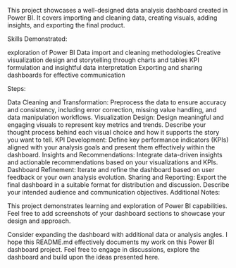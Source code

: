 This project showcases a well-designed data analysis dashboard created in Power BI. 
It covers importing and cleaning data, creating visuals, adding insights, and exporting the final product.

Skills Demonstrated:

exploration of Power BI
Data import and cleaning methodologies
Creative visualization design and storytelling through charts and tables
KPI formulation and insightful data interpretation
Exporting and sharing dashboards for effective communication

Steps:

Data Cleaning and Transformation: Preprocess the data to ensure accuracy and consistency, including error correction, missing value handling, and data manipulation workflows.
Visualization Design: Design meaningful and engaging visuals to represent key metrics and trends. Describe your thought process behind each visual choice and how it supports the story you want to tell.
KPI Development: Define key performance indicators (KPIs) aligned with your analysis goals and present them effectively within the dashboard.
Insights and Recommendations: Integrate data-driven insights and actionable recommendations based on your visualizations and KPIs.
Dashboard Refinement: Iterate and refine the dashboard based on user feedback or your own analysis evolution.
Sharing and Reporting: Export the final dashboard in a suitable format for distribution and discussion. Describe your intended audience and communication objectives.
Additional Notes:

This project demonstrates learning and exploration of Power BI capabilities.
Feel free to add screenshots of your dashboard sections to showcase your design and approach.

Consider expanding the dashboard with additional data or analysis angles.
I hope this README.md effectively documents my work on this Power BI dashboard project. 
Feel free to engage in discussions, explore the dashboard and build upon the ideas presented here.
